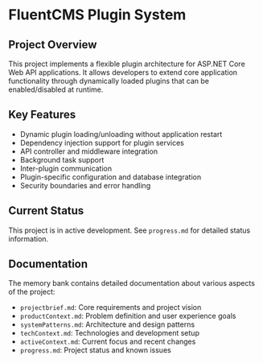 # FluentCMS Plugin System

## Project Overview
This project implements a flexible plugin architecture for ASP.NET Core Web API applications. It allows developers to extend core application functionality through dynamically loaded plugins that can be enabled/disabled at runtime.

## Key Features
- Dynamic plugin loading/unloading without application restart
- Dependency injection support for plugin services
- API controller and middleware integration
- Background task support
- Inter-plugin communication
- Plugin-specific configuration and database integration
- Security boundaries and error handling

## Current Status
This project is in active development. See `progress.md` for detailed status information.

## Documentation
The memory bank contains detailed documentation about various aspects of the project:
- `projectbrief.md`: Core requirements and project vision
- `productContext.md`: Problem definition and user experience goals
- `systemPatterns.md`: Architecture and design patterns
- `techContext.md`: Technologies and development setup
- `activeContext.md`: Current focus and recent changes
- `progress.md`: Project status and known issues
